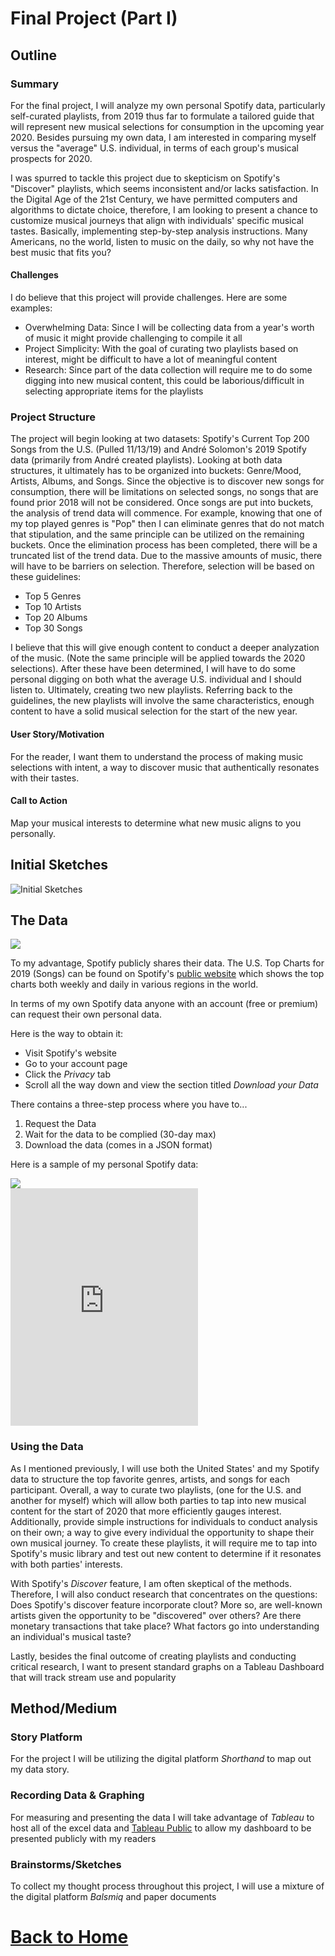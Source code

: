 # Final Project (Part I)
## Outline
### Summary
For the final project, I will analyze my own personal Spotify data, particularly self-curated playlists, from 2019 thus far to formulate a tailored guide that will represent new musical selections for consumption in the upcoming year 2020. Besides pursuing my own data, I am interested in comparing myself versus the "average" U.S. individual, in terms of each group's musical prospects for 2020. 

I was spurred to tackle this project due to skepticism on Spotify's "Discover" playlists, which seems inconsistent and/or lacks satisfaction. In the Digital Age of the 21st Century, we have permitted computers and algorithms to dictate choice, therefore, I am looking to present a chance to customize musical journeys that align with individuals' specific musical tastes. Basically, implementing step-by-step analysis instructions. Many Americans, no the world, listen to music on the daily, so why not have the best music that fits you? 
#### Challenges
I do believe that this project will provide challenges. 
Here are some examples:
- Overwhelming Data: Since I will be collecting data from a year's worth of music it might provide challenging to compile it all
- Project Simplicity: With the goal of curating two playlists based on interest, might be difficult to have a lot of meaningful content
- Research: Since part of the data collection will require me to do some digging into new musical content, this could be laborious/difficult in selecting appropriate items for the playlists

### Project Structure
The project will begin looking at two datasets: Spotify's Current Top 200 Songs from the U.S. (Pulled 11/13/19) and André Solomon's 2019 Spotify data (primarily from André created playlists). Looking at both data structures, it ultimately has to be organized into buckets: Genre/Mood, Artists, Albums, and Songs. Since the objective is to discover new songs for consumption, there will be limitations on selected songs, no songs that are found prior 2018 will not be considered. Once songs are put into buckets, the analysis of trend data will commence. For example, knowing that one of my top played genres is "Pop" then I can eliminate genres that do not match that stipulation, and the same principle can be utilized on the remaining buckets. Once the elimination process has been completed, there will be a truncated list of the trend data. Due to the massive amounts of music, there will have to be barriers on selection. Therefore, selection will be based on these guidelines:

- Top 5 Genres
- Top 10 Artists
- Top 20 Albums 
- Top 30 Songs

I believe that this will give enough content to conduct a deeper analyzation of the music. (Note the same principle will be applied towards the 2020 selections). After these have been determined, I will have to do some personal digging on both what the average U.S. individual and I should listen to. Ultimately, creating two new playlists. Referring back to the guidelines, the new playlists will involve the same characteristics, enough content to have a solid musical selection for the start of the new year. 
#### User Story/Motivation
For the reader, I want them to understand the process of making music selections with intent, a way to discover music that authentically resonates with their tastes. 
#### Call to Action
Map your musical interests to determine what new music aligns to you personally. 
## Initial Sketches
![Initial Sketches](https://user-images.githubusercontent.com/54474707/68827062-cafd7980-066e-11ea-8eed-4a9e998a8f7f.png)
## The Data
<div class='tableauPlaceholder' id='viz1574032677482' style='position: relative'><noscript><a href='#'><img alt=' ' src='https:&#47;&#47;public.tableau.com&#47;static&#47;images&#47;U_&#47;U_S_TopChartsSpotify&#47;Sheet1&#47;1_rss.png' style='border: none' /></a></noscript><object class='tableauViz'  style='display:none;'><param name='host_url' value='https%3A%2F%2Fpublic.tableau.com%2F' /> <param name='embed_code_version' value='3' /> <param name='site_root' value='' /><param name='name' value='U_S_TopChartsSpotify&#47;Sheet1' /><param name='tabs' value='no' /><param name='toolbar' value='yes' /><param name='static_image' value='https:&#47;&#47;public.tableau.com&#47;static&#47;images&#47;U_&#47;U_S_TopChartsSpotify&#47;Sheet1&#47;1.png' /> <param name='animate_transition' value='yes' /><param name='display_static_image' value='yes' /><param name='display_spinner' value='yes' /><param name='display_overlay' value='yes' /><param name='display_count' value='yes' /><param name='filter' value='publish=yes' /></object></div><script type='text/javascript'>var divElement = document.getElementById('viz1574032677482');var vizElement = divElement.getElementsByTagName('object')[0];vizElement.style.width='100%';vizElement.style.height=(divElement.offsetWidth*0.75)+'px';var scriptElement = document.createElement('script');scriptElement.src = 'https://public.tableau.com/javascripts/api/viz_v1.js';                    vizElement.parentNode.insertBefore(scriptElement, vizElement);</script>

To my advantage, Spotify publicly shares their data. The U.S. Top Charts for 2019 (Songs) can be found on Spotify's [public website](https://spotifycharts.com/regional) which shows the top charts both weekly and daily in various regions in the world. 

In terms of my own Spotify data anyone with an account (free or premium) can request their own personal data. 

Here is the way to obtain it: 

- Visit Spotify's website 
- Go to your account page
- Click the *Privacy* tab 
- Scroll all the way down and view the section titled *Download your Data* 

There contains a three-step process where you have to...
1. Request the Data 
2. Wait for the data to be complied (30-day max) 
3. Download the data (comes in a JSON format) 

Here is a sample of my personal Spotify data: 
<div class='tableauPlaceholder' id='viz1574034754165' style='position: relative'><noscript><a href='#'><img alt=' ' src='https:&#47;&#47;public.tableau.com&#47;static&#47;images&#47;Sa&#47;SamplefoAndresSpotifyData&#47;Sheet2&#47;1_rss.png' style='border: none' /></a></noscript><object class='tableauViz'  style='display:none;'><param name='host_url' value='https%3A%2F%2Fpublic.tableau.com%2F' /> <param name='embed_code_version' value='3' /> <param name='site_root' value='' /><param name='name' value='SamplefoAndresSpotifyData&#47;Sheet2' /><param name='tabs' value='no' /><param name='toolbar' value='yes' /><param name='static_image' value='https:&#47;&#47;public.tableau.com&#47;static&#47;images&#47;Sa&#47;SamplefoAndresSpotifyData&#47;Sheet2&#47;1.png' /> <param name='animate_transition' value='yes' /><param name='display_static_image' value='yes' /><param name='display_spinner' value='yes' /><param name='display_overlay' value='yes' /><param name='display_count' value='yes' /><param name='filter' value='publish=yes' /></object></div><script type='text/javascript'>var divElement = document.getElementById('viz1574034754165');var vizElement = divElement.getElementsByTagName('object')[0];                    vizElement.style.width='100%';vizElement.style.height=(divElement.offsetWidth*0.75)+'px';var scriptElement = document.createElement('script');scriptElement.src = 'https://public.tableau.com/javascripts/api/viz_v1.js';                    vizElement.parentNode.insertBefore(scriptElement, vizElement);</script>

<iframe src="https://open.spotify.com/embed/playlist/2TsPeivv5iidS2iztvx7xs" width="300" height="380" frameborder="0" allowtransparency="true" allow="encrypted-media"></iframe>

### Using the Data
As I mentioned previously, I will use both the United States' and my Spotify data to structure the top favorite genres, artists, and songs for each participant. Overall, a way to curate two playlists, (one for the U.S. and another for myself) which will allow both parties to tap into new musical content for the start of 2020 that more efficiently gauges interest. Additionally, provide simple instructions for individuals to conduct analysis on their own; a way to give every individual the opportunity to shape their own musical journey. To create these playlists, it will require me to tap into Spotify's music library and test out new content to determine if it resonates with both parties' interests.

With Spotify's *Discover* feature, I am often skeptical of the methods. Therefore, I will also conduct research that concentrates on the questions: Does Spotify's discover feature incorporate clout? More so, are well-known artists given the opportunity to be "discovered" over others? Are there monetary transactions that take place? What factors go into understanding an individual's musical taste?

Lastly, besides the final outcome of creating playlists and conducting critical research, I want to present standard graphs on a Tableau Dashboard that will track stream use and popularity  
## Method/Medium
### Story Platform
For the project I will be utilizing the digital platform *Shorthand* to map out my data story. 
### Recording Data & Graphing 
For measuring and presenting the data I will take advantage of *Tableau* to host all of the excel data and [Tableau Public](https://public.tableau.com/profile/andre8313#!/) to allow my dashboard to be presented publicly with my readers
### Brainstorms/Sketches
To collect my thought process throughout this project, I will use a mixture of the digital platform *Balsmiq* and paper documents
# [Back to Home](/README.md)
